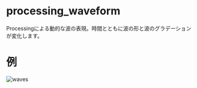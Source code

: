 # processing_waveform
Processingによる動的な波の表現。時間とともに波の形と波のグラデーションが変化します。
# 例
![waves](https://user-images.githubusercontent.com/52233620/76937467-336ba880-6938-11ea-9913-b8042a38a70c.png)
